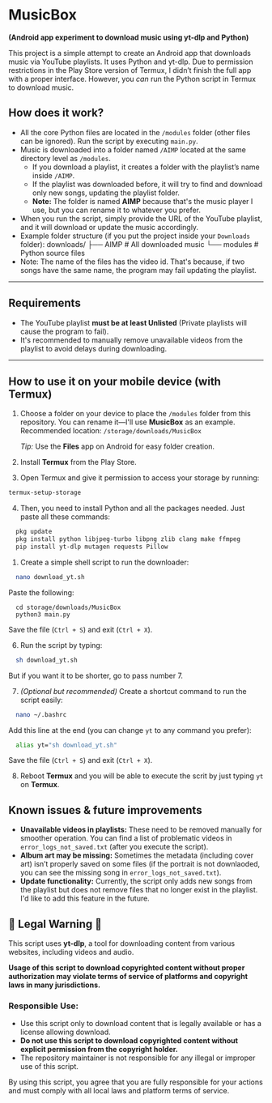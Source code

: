 # MusicBox  
**(Android app experiment to download music using yt-dlp and Python)**

This project is a simple attempt to create an Android app that downloads music via YouTube playlists. It uses Python and yt-dlp. Due to permission restrictions in the Play Store version of Termux, I didn’t finish the full app with a proper interface. However, you *can* run the Python script in Termux to download music.

## How does it work?  
- All the core Python files are located in the `/modules` folder (other files can be ignored). Run the script by executing `main.py`.
- Music is downloaded into a folder named `/AIMP` located at the same directory level as `/modules`.  
  - If you download a playlist, it creates a folder with the playlist’s name inside `/AIMP`.
  - If the playlist was downloaded before, it will try to find and download only new songs, updating the playlist folder.
  - **Note:** The folder is named **AIMP** because that's the music player I use, but you can rename it to whatever you prefer.
- When you run the script, simply provide the URL of the YouTube playlist, and it will download or update the music accordingly.
- Example folder structure (if you put the project inside your `Downloads` folder):
downloads/
├── AIMP    # All downloaded music
└── modules # Python source files
- Note: The name of the files has the video id. That's because, if two songs have the same name, the program may fail updating the playlist.

---

## Requirements  
- The YouTube playlist **must be at least Unlisted** (Private playlists will cause the program to fail).  
- It's recommended to manually remove unavailable videos from the playlist to avoid delays during downloading.

---

## How to use it on your mobile device (with Termux)

1. Choose a folder on your device to place the `/modules` folder from this repository. You can rename it—I'll use **MusicBox** as an example.  
   Recommended location: `/storage/downloads/MusicBox`

   *Tip:* Use the **Files** app on Android for easy folder creation.

2. Install **Termux** from the Play Store.

3. Open Termux and give it permission to access your storage by running:
```bash
termux-setup-storage
```

4. Then, you need to install Python and all the packages needed. Just paste all these commands:
```bash
  pkg update
  pkg install python libjpeg-turbo libpng zlib clang make ffmpeg
  pip install yt-dlp mutagen requests Pillow
```

1. Create a simple shell script to run the downloader:
```bash
  nano download_yt.sh
```
Paste the following:
```
  cd storage/downloads/MusicBox
  python3 main.py
```
Save the file (`Ctrl + S`) and exit (`Ctrl + X`).


6. Run the script by typing:
```bash
  sh download_yt.sh
```
But if you want it to be shorter, go to pass number 7.

7. *(Optional but recommended)* Create a shortcut command to run the script easily:
```bash
  nano ~/.bashrc
```
Add this line at the end (you can change `yt` to any command you prefer):
```bash
  alias yt="sh download_yt.sh"
```
Save the file (`Ctrl + S`) and exit (`Ctrl + X`).

8. Reboot **Termux** and you will be able to execute the scrit by just typing `yt` on **Termux**.


## Known issues & future improvements

- **Unavailable videos in playlists:** These need to be removed manually for smoother operation. You can find a list of problematic videos in `error_logs_not_saved.txt` (after you execute the script).
- **Album art may be missing:** Sometimes the metadata (including cover art) isn’t properly saved on some files (if the portrait is not downlaoded, you can see the missing song in `error_logs_not_saved.txt`).
- **Update functionality:** Currently, the script only adds new songs from the playlist but does not remove files that no longer exist in the playlist. I'd like to add this feature in the future.


## 🚨 **Legal Warning** 🚨

This script uses **yt-dlp**, a tool for downloading content from various websites, including videos and audio. 

**Usage of this script to download copyrighted content without proper authorization may violate terms of service of platforms and copyright laws in many jurisdictions.**

### Responsible Use:
- Use this script only to download content that is legally available or has a license allowing download.
- **Do not use this script to download copyrighted content without explicit permission from the copyright holder.**
- The repository maintainer is not responsible for any illegal or improper use of this script.

By using this script, you agree that you are fully responsible for your actions and must comply with all local laws and platform terms of service.
